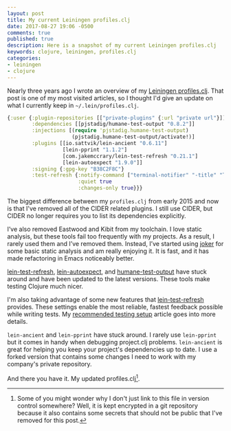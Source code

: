 ```yaml
---
layout: post
title: My current Leiningen profiles.clj
date: 2017-08-27 19:06 -0500
comments: true
published: true
description: Here is a snapshot of my current Leiningen profiles.clj
keywords: clojure, leiningen, profiles.clj
categories:
- leiningen
- clojure
---
```


Nearly three years ago I wrote an overview of my [Leiningen profiles.clj](/blog/2015/01/11/overview-of-my-leiningen-profiles-dot-clj/). That post is one of my most visited articles, so I thought I'd give an update on what I currently keep in `~/.lein/profiles.clj`.

``` clojure profiles.clj
{:user {:plugin-repositories [["private-plugins" {:url "private url"}]]
        :dependencies [[pjstadig/humane-test-output "0.8.2"]]
        :injections [(require 'pjstadig.humane-test-output)
                     (pjstadig.humane-test-output/activate!)]
        :plugins [[io.sattvik/lein-ancient "0.6.11"]
                  [lein-pprint "1.1.2"]
                  [com.jakemccrary/lein-test-refresh "0.21.1"]
                  [lein-autoexpect "1.9.0"]]
        :signing {:gpg-key "B38C2F8C"}
        :test-refresh {:notify-command ["terminal-notifier" "-title" "Tests" "-message"]
                       :quiet true
                       :changes-only true}}}
```

The biggest difference between my `profiles.clj` from early 2015 and now is that I've removed all of the CIDER related plugins. I still use CIDER, but CIDER no longer requires you to list its dependencies explicitly.

I’ve also removed Eastwood and Kibit from my toolchain. I love static analysis, but these tools fail too frequently with my projects. As a result, I rarely used them and I’ve removed them. Instead, I’ve started using [joker](https://github.com/candid82/joker) for some basic static analysis and am really enjoying it. It is fast, and it has made refactoring in Emacs noticeably better.

[lein-test-refresh](https://github.com/jakemcc/lein-test-refresh), [lein-autoexpect](https://github.com/clojure-expectations/lein-autoexpect), and [humane-test-output](https://github.com/pjstadig/humane-test-output) have stuck around and have been updated to the latest versions. These tools make testing Clojure much nicer.

I'm also taking advantage of some new features that [lein-test-refresh](https://github.com/jakemcc/lein-test-refresh) provides. These settings enable the most reliable, fastest feedback possible while writing tests. My [recommended testing setup](/blog/2016/06/20/my-recommended-clojure-testing-setup/) article goes into more details.

`lein-ancient` and `lein-pprint` have stuck around. I rarely use `lein-pprint` but it comes in handy when debugging project.clj problems. `lein-ancient` is great for helping you keep your project's dependencies up to date. I use a forked version that contains some changes I need to work with my company's private repository.

And there you have it. My updated profiles.clj[^1].

[^1]: Some of you might wonder why I don't just link to this file in version control somewhere? Well, it is kept encrypted in a git repository because it also contains some secrets that should not be public that I've removed for this post.
